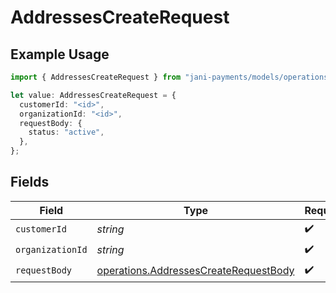 # AddressesCreateRequest

## Example Usage

```typescript
import { AddressesCreateRequest } from "jani-payments/models/operations";

let value: AddressesCreateRequest = {
  customerId: "<id>",
  organizationId: "<id>",
  requestBody: {
    status: "active",
  },
};
```

## Fields

| Field                                                                                          | Type                                                                                           | Required                                                                                       | Description                                                                                    |
| ---------------------------------------------------------------------------------------------- | ---------------------------------------------------------------------------------------------- | ---------------------------------------------------------------------------------------------- | ---------------------------------------------------------------------------------------------- |
| `customerId`                                                                                   | *string*                                                                                       | :heavy_check_mark:                                                                             | N/A                                                                                            |
| `organizationId`                                                                               | *string*                                                                                       | :heavy_check_mark:                                                                             | organization_Id                                                                                |
| `requestBody`                                                                                  | [operations.AddressesCreateRequestBody](../../models/operations/addressescreaterequestbody.md) | :heavy_check_mark:                                                                             | N/A                                                                                            |
